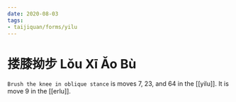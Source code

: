 ```yaml
---
date: 2020-08-03
tags:
- taijiquan/forms/yilu
---
```


# 搂膝拗步 Lǒu Xī Ǎo Bù

`Brush the knee in oblique stance` is moves 7, 23, and 64 in the [[yilu]]. It is move 9 in the [[erlu]].
